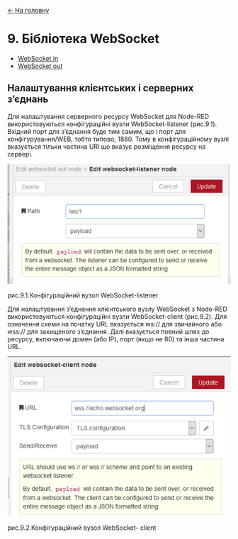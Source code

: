 [<- На головну](../)

# 9. Бібліотека WebSocket

- [WebSocket in](websocketin.md)<span class="load"> </span>
- [WebSocket out](websocketout.md)<span class="load"> </span>

## Налаштування клієнтських і серверних з’єднань 

Для налаштування серверного ресурсу WebSocket для Node-RED використовуються конфігураційні вузли WebSocket-listener (рис.9.1). Вхідний порт для з’єднання буде тим самим, що і порт для конфігурування/WEB, тобто типово, 1880. Тому в конфігураційному вузлі вказується тільки частина URI що вказує розміщення ресурсу на сервері.  

![img](media/9_1.png)

рис.9.1.Конфігураційний вузол WebSocket-listener

Для налаштування з’єднання клієнтського вузлу WebSocket з Node-RED використовуються конфігураційні вузли WebSocket-client (рис.9.2). Для означення схеми на початку URL вказується ws:// для звичайного або wss:// для захищеного з’єднання. Далі вказується повний шлях до ресурсу, включаючи домен (або IP), порт (якщо не 80) та інша частина URL.   

![img](media/9_2.png)

рис.9.2.Конфігураційний вузол WebSocket- client

 